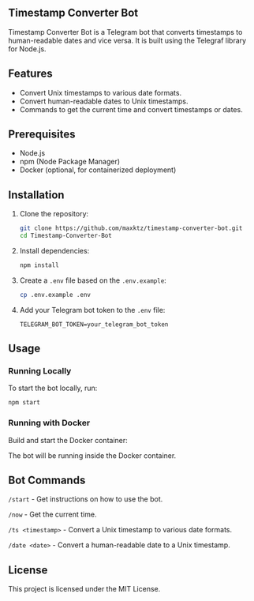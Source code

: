 ## Timestamp Converter Bot

Timestamp Converter Bot is a Telegram bot that converts timestamps to human-readable dates and vice versa. It is built using the Telegraf library for Node.js.

## Features

- Convert Unix timestamps to various date formats.
- Convert human-readable dates to Unix timestamps.
- Commands to get the current time and convert timestamps or dates.

## Prerequisites

- Node.js
- npm (Node Package Manager)
- Docker (optional, for containerized deployment)

## Installation

1. Clone the repository:
    ```sh
    git clone https://github.com/maxktz/timestamp-converter-bot.git
    cd Timestamp-Converter-Bot
    ```

2. Install dependencies:
    ```sh
    npm install
    ```

3. Create a `.env` file based on the `.env.example`:
    ```sh
    cp .env.example .env
    ```

4. Add your Telegram bot token to the `.env` file:
    ```env
    TELEGRAM_BOT_TOKEN=your_telegram_bot_token
    ```

## Usage

### Running Locally

To start the bot locally, run:
```sh
npm start
```

### Running with Docker

Build and start the Docker container:

The bot will be running inside the Docker container.

## Bot Commands

`/start` - Get instructions on how to use the bot.

`/now` - Get the current time.

`/ts <timestamp>` - Convert a Unix timestamp to various date formats.

`/date <date>` - Convert a human-readable date to a Unix timestamp.

## License

This project is licensed under the MIT License.
